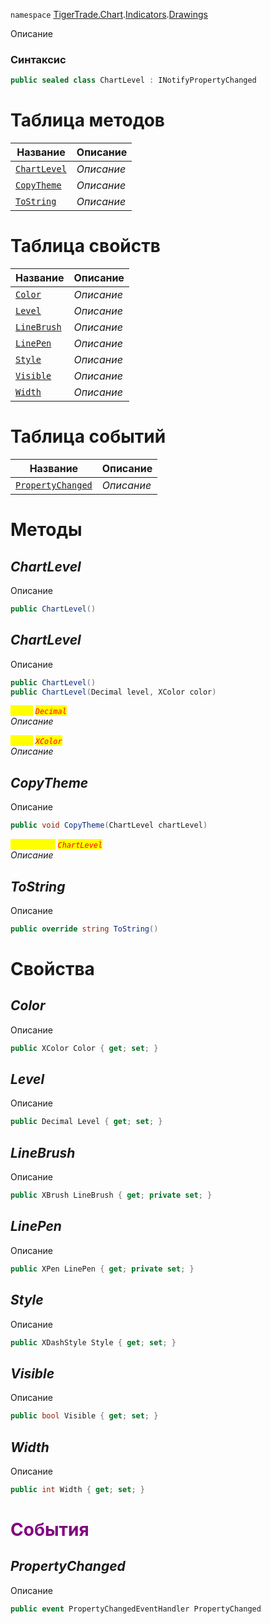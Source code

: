 
`namespace` [TigerTrade.Chart](../../../TigerTrade.Chart.md).[Indicators](../../../TigerTrade.Chart/Indicators.md).[Drawings](../../../TigerTrade.Chart/Indicators/Drawings.md)


Описание

### Синтаксис
```csharp
public sealed class ChartLevel : INotifyPropertyChanged
```


# Таблица методов
| Название | Описание |
| --- | --- |
| [`ChartLevel`](./ChartLevel.cs/Методы/ChartLevel.md) | *Описание* |
| [`CopyTheme`](./ChartLevel.cs/Методы/CopyTheme.md) | *Описание* |
| [`ToString`](./ChartLevel.cs/Методы/ToString.md) | *Описание* |

# Таблица свойств
| Название | Описание |
| --- | --- |
| [`Color`](./ChartLevel.cs/Свойства/Color.md) | *Описание* |
| [`Level`](./ChartLevel.cs/Свойства/Level.md) | *Описание* |
| [`LineBrush`](./ChartLevel.cs/Свойства/LineBrush.md) | *Описание* |
| [`LinePen`](./ChartLevel.cs/Свойства/LinePen.md) | *Описание* |
| [`Style`](./ChartLevel.cs/Свойства/Style.md) | *Описание* |
| [`Visible`](./ChartLevel.cs/Свойства/Visible.md) | *Описание* |
| [`Width`](./ChartLevel.cs/Свойства/Width.md) | *Описание* |

# Таблица событий
| Название | Описание |
| --- | --- |
| [`PropertyChanged`](./ChartLevel.cs/События/PropertyChanged.md) | *Описание* |





# Методы

## *ChartLevel*
Описание

```csharp
public ChartLevel()
```


## *ChartLevel*
Описание

```csharp
public ChartLevel()
public ChartLevel(Decimal level, XColor color)
```

<mark style="color:yellow;">`level`</mark> <mark style="color:red;">*`Decimal`*</mark>  
 *Описание*  

<mark style="color:yellow;">`color`</mark> <mark style="color:red;">*`XColor`*</mark>  
 *Описание*  



## *CopyTheme*
Описание

```csharp
public void CopyTheme(ChartLevel chartLevel)
```
<mark style="color:yellow;">`chartLevel`</mark> <mark style="color:red;">*`ChartLevel`*</mark>  
 *Описание*  



## *ToString*
Описание

```csharp
public override string ToString()
```

# Свойства

## *Color*
Описание

```csharp
public XColor Color { get; set; }
```

## *Level*
Описание

```csharp
public Decimal Level { get; set; }
```

## *LineBrush*
Описание

```csharp
public XBrush LineBrush { get; private set; }
```

## *LinePen*
Описание

```csharp
public XPen LinePen { get; private set; }
```

## *Style*
Описание

```csharp
public XDashStyle Style { get; set; }
```

## *Visible*
Описание

```csharp
public bool Visible { get; set; }
```

## *Width*
Описание

```csharp
public int Width { get; set; }
```
# <font color="Purple">События</font>

## *PropertyChanged*
Описание

```csharp
public event PropertyChangedEventHandler PropertyChanged
```

